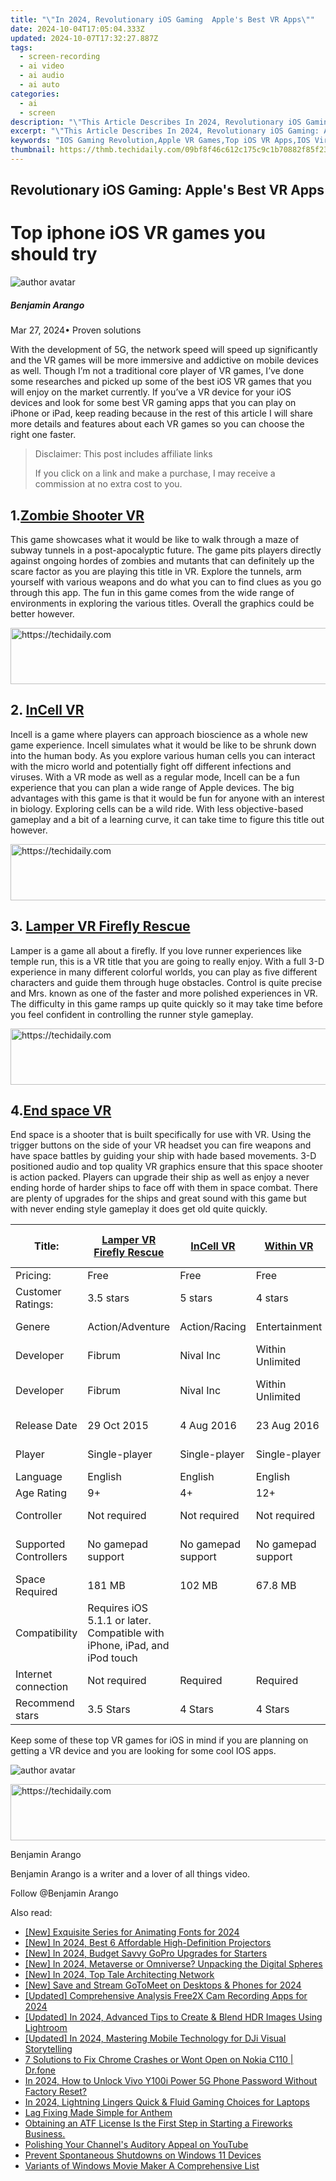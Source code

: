 ```yaml
---
title: "\"In 2024, Revolutionary iOS Gaming  Apple's Best VR Apps\""
date: 2024-10-04T17:05:04.333Z
updated: 2024-10-07T17:32:27.887Z
tags: 
  - screen-recording
  - ai video
  - ai audio
  - ai auto
categories: 
  - ai
  - screen
description: "\"This Article Describes In 2024, Revolutionary iOS Gaming: Apple's Best VR Apps\""
excerpt: "\"This Article Describes In 2024, Revolutionary iOS Gaming: Apple's Best VR Apps\""
keywords: "IOS Gaming Revolution,Apple VR Games,Top iOS VR Apps,IOS Virtual Reality,Apple Gaming Innovation,IOS VR Leaderboard,Best iOS VR Games"
thumbnail: https://thmb.techidaily.com/09bf8f46c612c175c9c1b70882f85f23e4a357208766fb885709ca7e3c676924.png
---
```


## Revolutionary iOS Gaming: Apple's Best VR Apps

# Top iphone iOS VR games you should try

![author avatar](https://images.wondershare.com/filmora/article-images/benjamin-arango-author.jpg)

##### Benjamin Arango

 Mar 27, 2024• Proven solutions

With the development of 5G, the network speed will speed up significantly and the VR games will be more immersive and addictive on mobile devices as well. Though I’m not a traditional core player of VR games, I’ve done some researches and picked up some of the best iOS VR games that you will enjoy on the market currently. If you’ve a VR device for your iOS devices and look for some best VR gaming apps that you can play on iPhone or iPad, keep reading because in the rest of this article I will share more details and features about each VR games so you can choose the right one faster.

>  Disclaimer: This post includes affiliate links
>
>  If you click on a link and make a purchase, I may receive a commission at no extra cost to you.
>

## 1.[Zombie Shooter VR](https://itunes.apple.com/cn/app/zombie-shooter-vr/id935707913?mt=8)

This game showcases what it would be like to walk through a maze of subway tunnels in a post-apocalyptic future. The game pits players directly against ongoing hordes of zombies and mutants that can definitely up the scare factor as you are playing this title in VR. Explore the tunnels, arm yourself with various weapons and do what you can to find clues as you go through this app. The fun in this game comes from the wide range of environments in exploring the various titles. Overall the graphics could be better however.

<!-- affiliate ads begin -->
<a href="https://appsumo.8odi.net/c/5597632/2094477/7443" target="_top" id="2094477">
  <img src="//a.impactradius-go.com/display-ad/7443-2094477" border="0" alt="https://techidaily.com" width="728" height="90"/>
</a>
<img height="0" width="0" src="https://appsumo.8odi.net/i/5597632/2094477/7443" style="position:absolute;visibility:hidden;" border="0" />
<!-- affiliate ads end -->

## 2. [InCell VR](https://itunes.apple.com/cn/app/incell-vr-cardboard/id1044805956?mt=8)

Incell is a game where players can approach bioscience as a whole new game experience. Incell simulates what it would be like to be shrunk down into the human body. As you explore various human cells you can interact with the micro world and potentially fight off different infections and viruses. With a VR mode as well as a regular mode, Incell can be a fun experience that you can plan a wide range of Apple devices. The big advantages with this game is that it would be fun for anyone with an interest in biology. Exploring cells can be a wild ride. With less objective-based gameplay and a bit of a learning curve, it can take time to figure this title out however.

<!-- affiliate ads begin -->
<a href="https://appsumo.8odi.net/c/5597632/2137394/7443" target="_top" id="2137394">
  <img src="//a.impactradius-go.com/display-ad/7443-2137394" border="0" alt="https://techidaily.com" width="600" height="90"/>
</a>
<img height="0" width="0" src="https://appsumo.8odi.net/i/5597632/2137394/7443" style="position:absolute;visibility:hidden;" border="0" />
<!-- affiliate ads end -->

## 3. [Lamper VR Firefly Rescue](https://itunes.apple.com/cn/app/lamper-vr-firefly-rescue/id1059593339?mt=8)

Lamper is a game all about a firefly. If you love runner experiences like temple run, this is a VR title that you are going to really enjoy. With a full 3-D experience in many different colorful worlds, you can play as five different characters and guide them through huge obstacles. Control is quite precise and Mrs. known as one of the faster and more polished experiences in VR. The difficulty in this game ramps up quite quickly so it may take time before you feel confident in controlling the runner style gameplay.

<!-- affiliate ads begin -->
<a href="https://appsumo.8odi.net/c/5597632/2129740/7443" target="_top" id="2129740">
  <img src="//a.impactradius-go.com/display-ad/7443-2129740" border="0" alt="https://techidaily.com" width="728" height="90"/>
</a>
<img height="0" width="0" src="https://appsumo.8odi.net/i/5597632/2129740/7443" style="position:absolute;visibility:hidden;" border="0" />
<!-- affiliate ads end -->

## 4.[End space VR](https://itunes.apple.com/cn/app/end-space-vr-for-cardboard/id1056999701?mt=8)

End space is a shooter that is built specifically for use with VR. Using the trigger buttons on the side of your VR headset you can fire weapons and have space battles by guiding your ship with hade based movements. 3-D positioned audio and top quality VR graphics ensure that this space shooter is action packed. Players can upgrade their ship as well as enjoy a never ending horde of harder ships to face off with them in space combat. There are plenty of upgrades for the ships and great sound with this game but with never ending style gameplay it does get old quite quickly.

| Title:                | [Lamper VR Firefly Rescue](https://itunes.apple.com/cn/app/zombie-shooter-vr/id935707913?mt=8) | [ InCell VR ](https://itunes.apple.com/cn/app/incell-vr-cardboard/id1044805956?mt=8) | [ Within VR ](https://itunes.apple.com/cn/app/within-vr-virtual-reality/id959327054?mt=8) | [ Lamper VR Firefly Rescue ](https://itunes.apple.com/cn/app/lamper-vr-firefly-rescue/id1059593339?mt=8) | [End space VR ](https://itunes.apple.com/cn/app/end-space-vr-for-cardboard/id1056999701?mt=8) |
| --------------------- | ----------------------------------------------------------------------------------------- | ------------------------------------------------------------------------------------ | ----------------------------------------------------------------------------------------- | -------------------------------------------------------------------------------------------------------- | --------------------------------------------------------------------------------------------- |
| Pricing:              | Free                                                                                      | Free                                                                                 | Free                                                                                      | £0.79                                                                                                    | £0.99                                                                                         |
| Customer Ratings:     | 3.5 stars                                                                                 | 5 stars                                                                              | 4 stars                                                                                   | 5 stars                                                                                                  | 4.5 stars                                                                                     |
| Genere                | Action/Adventure                                                                          | Action/Racing                                                                        | Entertainment                                                                             | Action/Racing                                                                                            | Flight/Sci-fi                                                                                 |
| Developer             | Fibrum                                                                                    | Nival Inc                                                                            | Within Unlimited                                                                          | Archiact Interactive                                                                                     | Justin Wasilenko                                                                              |
| Developer             | Fibrum                                                                                    | Nival Inc                                                                            | Within Unlimited                                                                          | Archiact Interactive LTD                                                                                 | Justin Wasilenko                                                                              |
| Release Date          | 29 Oct 2015                                                                               | 4 Aug 2016                                                                           | 23 Aug 2016                                                                               | 20 Dec 2015                                                                                              | 11 April 2016                                                                                 |
| Player                | Single-player                                                                             | Single-player                                                                        | Single-player                                                                             | Single-player                                                                                            | Single-player                                                                                 |
| Language              | English                                                                                   | English                                                                              | English                                                                                   | English                                                                                                  | English                                                                                       |
| Age Rating            | 9+                                                                                        | 4+                                                                                   | 12+                                                                                       | 9+                                                                                                       | 9+                                                                                            |
| Controller            | Not required                                                                              | Not required                                                                         | Not required                                                                              | Not required                                                                                             | Not required                                                                                  |
| Supported Controllers | No gamepad support                                                                        | No gamepad support                                                                   | No gamepad support                                                                        | No gamepad support                                                                                       | No gamepad support                                                                            |
| Space Required        | 181 MB                                                                                    | 102 MB                                                                               | 67.8 MB                                                                                   | 93.9 MB                                                                                                  | 96.6 MB                                                                                       |
| Compatibility         | Requires iOS 5.1.1 or later. Compatible with iPhone, iPad, and iPod touch                 |                                                                                      |                                                                                           |                                                                                                          |                                                                                               |
| Internet connection   | Not required                                                                              | Required                                                                             | Required                                                                                  | Not required                                                                                             | Not required                                                                                  |
| Recommend stars       | 3.5 Stars                                                                                 | 4 Stars                                                                              | 4 Stars                                                                                   | 3.5 Stars                                                                                                | 4 Stars                                                                                       |

Keep some of these top VR games for iOS in mind if you are planning on getting a VR device and you are looking for some cool IOS apps.

![author avatar](https://images.wondershare.com/filmora/article-images/benjamin-arango-author.jpg)

<!-- affiliate ads begin -->
<a href="https://bluettius.sjv.io/c/5597632/2139111/17108" target="_top" id="2139111">
  <img src="//a.impactradius-go.com/display-ad/17108-2139111" border="0" alt="https://techidaily.com" width="728" height="90"/>
</a>
<img height="0" width="0" src="https://bluettius.sjv.io/i/5597632/2139111/17108" style="position:absolute;visibility:hidden;" border="0" />
<!-- affiliate ads end -->

Benjamin Arango

Benjamin Arango is a writer and a lover of all things video.

Follow @Benjamin Arango


<ins class="adsbygoogle"
     style="display:block"
     data-ad-format="autorelaxed"
     data-ad-client="ca-pub-7571918770474297"
     data-ad-slot="1223367746"></ins>



<ins class="adsbygoogle"
     style="display:block"
     data-ad-client="ca-pub-7571918770474297"
     data-ad-slot="8358498916"
     data-ad-format="auto"
     data-full-width-responsive="true"></ins>


<span class="atpl-alsoreadstyle">Also read:</span>
<div><ul>
<li><a href="https://article-helps.techidaily.com/new-exquisite-series-for-animating-fonts-for-2024/"><u>[New] Exquisite Series for Animating Fonts for 2024</u></a></li>
<li><a href="https://article-helps.techidaily.com/new-in-2024-best-6-affordable-high-definition-projectors/"><u>[New] In 2024, Best 6 Affordable High-Definition Projectors</u></a></li>
<li><a href="https://article-helps.techidaily.com/new-in-2024-budget-savvy-gopro-upgrades-for-starters/"><u>[New] In 2024, Budget Savvy GoPro Upgrades for Starters</u></a></li>
<li><a href="https://article-helps.techidaily.com/new-in-2024-metaverse-or-omniverse-unpacking-the-digital-spheres/"><u>[New] In 2024, Metaverse or Omniverse? Unpacking the Digital Spheres</u></a></li>
<li><a href="https://article-helps.techidaily.com/new-in-2024-top-tale-architecting-network/"><u>[New] In 2024, Top Tale Architecting Network</u></a></li>
<li><a href="https://desktop-recording.techidaily.com/new-save-and-stream-gotomeet-on-desktops-and-phones-for-2024/"><u>[New] Save and Stream GoToMeet on Desktops & Phones for 2024</u></a></li>
<li><a href="https://screen-recording.techidaily.com/updated-comprehensive-analysis-free2x-cam-recording-apps-for-2024/"><u>[Updated] Comprehensive Analysis Free2X Cam Recording Apps for 2024</u></a></li>
<li><a href="https://article-helps.techidaily.com/updated-in-2024-advanced-tips-to-create-and-blend-hdr-images-using-lightroom/"><u>[Updated] In 2024, Advanced Tips to Create & Blend HDR Images Using Lightroom</u></a></li>
<li><a href="https://article-helps.techidaily.com/updated-in-2024-mastering-mobile-technology-for-dji-visual-storytelling/"><u>[Updated] In 2024, Mastering Mobile Technology for DJi Visual Storytelling</u></a></li>
<li><a href="https://howto.techidaily.com/7-solutions-to-fix-chrome-crashes-or-wont-open-on-nokia-c110-drfone-by-drfone-fix-android-problems-fix-android-problems/"><u>7 Solutions to Fix Chrome Crashes or Wont Open on Nokia C110 | Dr.fone</u></a></li>
<li><a href="https://unlock-android.techidaily.com/in-2024-how-to-unlock-vivo-y100i-power-5g-phone-password-without-factory-reset-by-drfone-android/"><u>In 2024, How to Unlock Vivo Y100i Power 5G Phone Password Without Factory Reset?</u></a></li>
<li><a href="https://extra-support.techidaily.com/in-2024-lightning-lingers-quick-and-fluid-gaming-choices-for-laptops/"><u>In 2024, Lightning Lingers Quick & Fluid Gaming Choices for Laptops</u></a></li>
<li><a href="https://graphic-issues.techidaily.com/lag-fixing-made-simple-for-anthem/"><u>Lag Fixing Made Simple for Anthem</u></a></li>
<li><a href="https://video-creation-software.techidaily.com/obtaining-an-atf-license-is-the-first-step-in-starting-a-fireworks-business/"><u>Obtaining an ATF License Is the First Step in Starting a Fireworks Business.</u></a></li>
<li><a href="https://youtube-docs.techidaily.com/hing-your-channels-auditory-appeal-on-youtube/"><u>Polishing Your Channel's Auditory Appeal on YouTube</u></a></li>
<li><a href="https://windows11.techidaily.com/prevent-spontaneous-shutdowns-on-windows-11-devices/"><u>Prevent Spontaneous Shutdowns on Windows 11 Devices</u></a></li>
<li><a href="https://article-helps.techidaily.com/variants-of-windows-movie-maker-a-comprehensive-list/"><u>Variants of Windows Movie Maker A Comprehensive List</u></a></li>
</ul></div>

